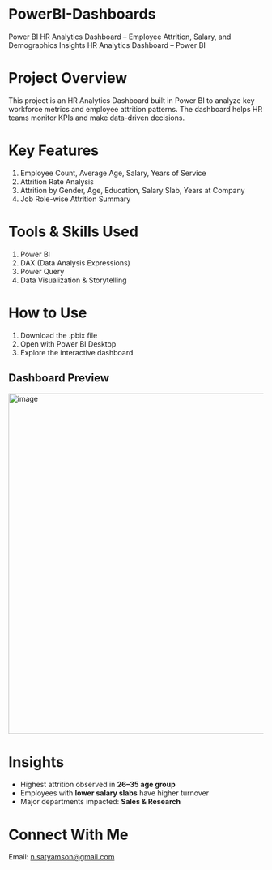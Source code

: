 # PowerBI-Dashboards
Power BI HR Analytics Dashboard – Employee Attrition, Salary, and Demographics Insights
HR Analytics Dashboard – Power BI
# Project Overview

This project is an HR Analytics Dashboard built in Power BI to analyze key workforce metrics and employee attrition patterns.
The dashboard helps HR teams monitor KPIs and make data-driven decisions.

# Key Features 

1. Employee Count, Average Age, Salary, Years of Service
2. Attrition Rate Analysis
3. Attrition by Gender, Age, Education, Salary Slab, Years at Company
4. Job Role-wise Attrition Summary

# Tools & Skills Used 

1. Power BI
2. DAX (Data Analysis Expressions)
3. Power Query
4. Data Visualization & Storytelling

# How to Use 

1. Download the .pbix file
2. Open with Power BI Desktop
3. Explore the interactive dashboard

## Dashboard Preview
<img width="1210" height="671" alt="image" src="https://github.com/user-attachments/assets/ee1d1359-88d0-4579-b84e-a28b65684d34" />

# Insights
- Highest attrition observed in **26–35 age group**  
- Employees with **lower salary slabs** have higher turnover  
- Major departments impacted: **Sales & Research**

# Connect With Me
[LinkedIn]:- (https://linkedin.com/in/nalwala-j-b15900210)
Email: n.satyamson@gmail.com
